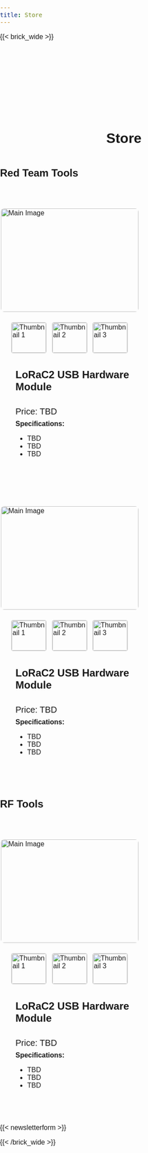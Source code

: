 ```yaml
---
title: Store
---
```


<style>
body {
    font-size: 1rem;
    font-family: 'Heebo', sans-serif;
    margin: 0;
    padding: 0;
    box-sizing: border-box;
}

.container {
    max-width: 1200px;
    margin: auto;
    padding: 0 20px;
}

h1 {
    text-align: center;
    margin-top: 10rem;
    margin-bottom: 3rem;
}

@media screen and (max-width: 1000px){
    h1 {
    margin-top: 13rem;
}
}

@media screen and (max-width: 800px){
    h1 {
    margin-top: 10rem;
}
}

section {
    padding: 3rem 0;
}

.row {
    display: flex;
    flex-wrap: wrap;
    margin-right: -15px;
    margin-left: -15px;
}

.col-lg-6 {
    flex: 0 0 50%;
    max-width: 50%;
    padding-right: 15px;
    padding-left: 15px;
    
    border: none;
    display: flex;
    align-items: center;
    justify-content: center;
    flex-direction: column;
}


.mainImageContainer {
    display: flex;
    justify-content: center;
    margin-bottom: 1.5rem;
}

.mainImage {
    width: 20rem;
    height: 15rem;
    margin: auto;
    border-radius: 0.5rem;
}

.thumbnail {
    border: 1px solid #ccc;
    border-radius: 0.25rem;
    margin: 0 0.25rem;
    display: inline-block;
}

.thumbnail img {
    width: 80px;
    height: 70px;
    border-radius: 0.25rem;
}

.ps-lg-3 {
    padding-left: 1rem;
}

.title {
    font-size: 1.5rem;
    font-weight: bold;
}

.h5 {
    font-size: 1.25rem;
}

.h6 {
    font-size: 1rem;
    font-weight: bold;
}

@media (max-width: 768px) {
    .col-lg-6 {
        flex: 0 0 100%;
        max-width: 100%;
    }
}
</style>

{{< brick_wide >}}

<!-- content -->
<div style="margin-top: 6rem; text-align: center; margin-bottom: 3rem">
    <h1> Store </h1>
</div>

## Red Team Tools

<section class="py-5">
  <div class="container">
    <div class="row gx-5">
      <aside class="col-lg-6" style="border: none;">
        <div class="mainImageContainer rounded-4 mb-3 d-flex justify-content-center">
          <a class="rounded-4">
            <img class="mainImage rounded-4 fit" src="/uploads/gallerys2/pro1.jpeg" alt="Main Image" />
          </a>
        </div>
        <div class="d-flex justify-content-center mb-3">
          <a class="border mx-1 rounded-2 thumbnail" href="#" data-img-src="/uploads/gallerys2/pro1.jpeg">
            <img class="rounded-2" src="/uploads/gallerys2/pro1.jpeg" alt="Thumbnail 1" />
          </a>
          <a class="border mx-1 rounded-2 thumbnail" href="#" data-img-src="/uploads/gallerys2/pro1(1).jpeg">
            <img class="rounded-2" src="/uploads/gallerys2/pro1(1).jpeg" alt="Thumbnail 2" />
          </a>
          <a class="border mx-1 rounded-2 thumbnail" href="#" data-img-src="/uploads/gallerys2/pro1(2).jpeg">
            <img class="rounded-2" src="/uploads/gallerys2/pro1(2).jpeg" alt="Thumbnail 3" />
          </a>
        </div>
        <!-- thumbs-wrap.// -->
        <!-- gallery-wrap .end// -->
      </aside>
      <main class="col-lg-6">
        <div class="ps-lg-3">
          <h4 class="title text-dark">
           LoRaC2 USB Hardware Module
          </h4>
          <div style="margin-top: .5rem; margin-bottom: .5rem;">
            <span class="h5">Price: TBD</span>
          </div>
            <span class="h6">Specifications:</span>
          <ul>
          <li>TBD</li>
          <li>TBD</li>
          <li>TBD</li>
          </ul>
        </div>
      </main>
    </div>
  </div>
</section>
<!-- content -->

<section class="py-5">
  <div class="container">
    <div class="row gx-5">
      <aside class="col-lg-6" style="border: none;">
        <div class="mainImageContainer rounded-4 mb-3 d-flex justify-content-center">
          <a class="rounded-4">
            <img class="mainImage rounded-4 fit" src="/uploads/gallerys2/pro1.jpeg" alt="Main Image" />
          </a>
        </div>
        <div class="d-flex justify-content-center mb-3">
          <a class="border mx-1 rounded-2 thumbnail" href="#" data-img-src="/uploads/gallerys2/pro1.jpeg">
            <img class="rounded-2" src="/uploads/gallerys2/pro1.jpeg" alt="Thumbnail 1" />
          </a>
          <a class="border mx-1 rounded-2 thumbnail" href="#" data-img-src="/uploads/gallerys2/pro1(1).jpeg">
            <img class="rounded-2" src="/uploads/gallerys2/pro1(1).jpeg" alt="Thumbnail 2" />
          </a>
          <a class="border mx-1 rounded-2 thumbnail" href="#" data-img-src="/uploads/gallerys2/pro1(2).jpeg">
            <img class="rounded-2" src="/uploads/gallerys2/pro1(2).jpeg" alt="Thumbnail 3" />
          </a>
        </div>
        <!-- thumbs-wrap.// -->
        <!-- gallery-wrap .end// -->
      </aside>
      <main class="col-lg-6">
        <div class="ps-lg-3">
          <h4 class="title text-dark">
           LoRaC2 USB Hardware Module
          </h4>
          <div style="margin-top: .5rem; margin-bottom: .5rem;">
            <span class="h5">Price: TBD</span>
          </div>
            <span class="h6">Specifications:</span>
                 <ul>
          <li>TBD</li>
          <li>TBD</li>
          <li>TBD</li>
          </ul>
        </div>
      </main>
    </div>
  </div>
</section>
<!-- content -->

## RF Tools

<section class="py-5">
  <div class="container">
    <div class="row gx-5">
      <aside class="col-lg-6" style="border: none;">
        <div class="mainImageContainer rounded-4 mb-3 d-flex justify-content-center">
          <a class="rounded-4">
            <img class="mainImage rounded-4 fit" src="/uploads/gallerys2/pro1.jpeg" alt="Main Image" />
          </a>
        </div>
        <div class="d-flex justify-content-center mb-3">
          <a class="border mx-1 rounded-2 thumbnail" href="#" data-img-src="/uploads/gallerys2/pro1.jpeg">
            <img class="rounded-2" src="/uploads/gallerys2/pro1.jpeg" alt="Thumbnail 1" />
          </a>
          <a class="border mx-1 rounded-2 thumbnail" href="#" data-img-src="/uploads/gallerys2/pro1(1).jpeg">
            <img class="rounded-2" src="/uploads/gallerys2/pro1(1).jpeg" alt="Thumbnail 2" />
          </a>
          <a class="border mx-1 rounded-2 thumbnail" href="#" data-img-src="/uploads/gallerys2/pro1(2).jpeg">
            <img class="rounded-2" src="/uploads/gallerys2/pro1(2).jpeg" alt="Thumbnail 3" />
          </a>
        </div>
        <!-- thumbs-wrap.// -->
        <!-- gallery-wrap .end// -->
      </aside>
      <main class="col-lg-6">
        <div class="ps-lg-3">
          <h4 class="title text-dark">
           LoRaC2 USB Hardware Module
          </h4>
          <div style="margin-top: .5rem; margin-bottom: .5rem;">
            <span class="h5">Price: TBD</span>
          </div>
            <span class="h6">Specifications:</span>
                 <ul>
          <li>TBD</li>
          <li>TBD</li>
          <li>TBD</li>
          </ul>
        </div>
      </main>
    </div>
  </div>
</section>
<!-- content -->

{{< newsletterform >}}

{{< /brick_wide >}}

<!-- Initialize fslightbox -->
<script>
  document.addEventListener("DOMContentLoaded", function() {
    const imageContainers = document.querySelectorAll('.mainImageContainer');

    imageContainers.forEach(container => {
      const mainImage = container.querySelector('.mainImage');
      const thumbnails = container.parentElement.querySelectorAll('.thumbnail');

      thumbnails.forEach(thumbnail => {
        thumbnail.addEventListener('click', function(event) {
          event.preventDefault();
          const newSrc = this.getAttribute('data-img-src');
          mainImage.src = newSrc;
        });
      });
    });
  });

  // Reinitialize fslightbox after new content is added dynamically if needed
  fslightbox();
</script>
